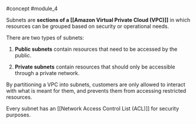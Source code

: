 #concept #module_4

Subnets are **sections of a [[Amazon Virtual Private Cloud (VPC)]]** in which resources can be grouped based on security or operational needs.

There are two types of subnets:

1. **Public subnets** contain resources that need to be accessed by the public.

2. **Private subnets** contain resources that should only be accessible through a private network.

By partitioning a VPC into subnets, customers are only allowed to interact with what is meant for them, and prevents them from accessing restricted resources.

Every subnet has an [[Network Access Control List (ACL)]] for security purposes.